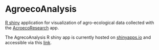 # AgroecoAnalysis
[R shiny](https://shiny.rstudio.com/) application for visualization of agro-ecological data collected with the [AcroecoResearch](https://github.com/ojovoz/AgroecoResearch) app.

The AgrecoAnalysis R shiny app is currently hosted on [shinyapps.io](https://www.shinyapps.io/) and accessible via this [link](https://ict4agroecology.shinyapps.io/analysis/).
